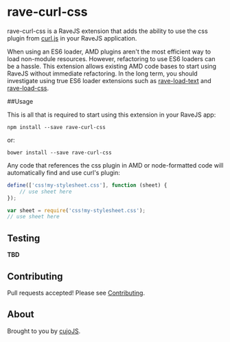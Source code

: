 # rave-curl-css

rave-curl-css is a RaveJS extension that adds the ability to use the css plugin
from [curl.js](http://github.com/cujojs/curl) in your RaveJS application.

When using an ES6 loader, AMD plugins aren't the most efficient way to load
non-module resources.  However, refactoring to use ES6 loaders can be a hassle.
This extension allows existing AMD code bases to start using RaveJS without
immediate refactoring.  In the long term, you should investigate using true
ES6 loader extensions such as
[rave-load-text](https://github.com/unscriptable/rave-load-text) and
[rave-load-css](https://github.com/unscriptable/rave-load-css).

##Usage

This is all that is required to start using this extension in your RaveJS app:

```
npm install --save rave-curl-css
```

or:

```
bower install --save rave-curl-css
```

Any code that references the css plugin in AMD or node-formatted code will
automatically find and use curl's plugin:

```js
define(['css!my-stylesheet.css'], function (sheet) {
	// use sheet here
});
```

```js
var sheet = require('css!my-stylesheet.css');
// use sheet here
```

## Testing

**TBD**

## Contributing

Pull requests accepted!  Please see [Contributing](CONTRIBUTING.md).

## About

Brought to you by [cujoJS](http://cujojs.com).
